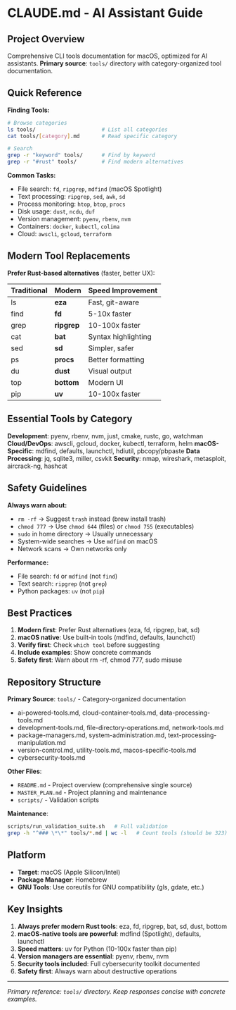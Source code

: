# CLAUDE.md - AI Assistant Guide

## Project Overview

Comprehensive CLI tools documentation for macOS, optimized for AI assistants. **Primary source**: `tools/` directory with category-organized tool documentation.

## Quick Reference

**Finding Tools:**
```bash
# Browse categories
ls tools/                     # List all categories
cat tools/[category].md       # Read specific category

# Search
grep -r "keyword" tools/      # Find by keyword
grep -r "#rust" tools/        # Find modern alternatives
```

**Common Tasks:**
- File search: `fd`, `ripgrep`, `mdfind` (macOS Spotlight)
- Text processing: `ripgrep`, `sed`, `awk`, `sd`
- Process monitoring: `htop`, `btop`, `procs`
- Disk usage: `dust`, `ncdu`, `duf`
- Version management: `pyenv`, `rbenv`, `nvm`
- Containers: `docker`, `kubectl`, `colima`
- Cloud: `awscli`, `gcloud`, `terraform`

## Modern Tool Replacements

**Prefer Rust-based alternatives** (faster, better UX):

| Traditional | Modern | Speed Improvement |
|------------|--------|-------------------|
| ls | **eza** | Fast, git-aware |
| find | **fd** | 5-10x faster |
| grep | **ripgrep** | 10-100x faster |
| cat | **bat** | Syntax highlighting |
| sed | **sd** | Simpler, safer |
| ps | **procs** | Better formatting |
| du | **dust** | Visual output |
| top | **bottom** | Modern UI |
| pip | **uv** | 10-100x faster |

## Essential Tools by Category

**Development**: pyenv, rbenv, nvm, just, cmake, rustc, go, watchman
**Cloud/DevOps**: awscli, gcloud, docker, kubectl, terraform, helm
**macOS-Specific**: mdfind, defaults, launchctl, hdiutil, pbcopy/pbpaste
**Data Processing**: jq, sqlite3, miller, csvkit
**Security**: nmap, wireshark, metasploit, aircrack-ng, hashcat

## Safety Guidelines

**Always warn about:**
- `rm -rf` → Suggest `trash` instead (brew install trash)
- `chmod 777` → Use `chmod 644` (files) or `chmod 755` (executables)
- `sudo` in home directory → Usually unnecessary
- System-wide searches → Use `mdfind` on macOS
- Network scans → Own networks only

**Performance:**
- File search: `fd` or `mdfind` (not `find`)
- Text search: `ripgrep` (not `grep`)
- Python packages: `uv` (not `pip`)

## Best Practices

1. **Modern first**: Prefer Rust alternatives (eza, fd, ripgrep, bat, sd)
2. **macOS native**: Use built-in tools (mdfind, defaults, launchctl)
3. **Verify first**: Check `which tool` before suggesting
4. **Include examples**: Show concrete commands
5. **Safety first**: Warn about rm -rf, chmod 777, sudo misuse

## Repository Structure

**Primary Source**: `tools/` - Category-organized documentation
- ai-powered-tools.md, cloud-container-tools.md, data-processing-tools.md
- development-tools.md, file-directory-operations.md, network-tools.md
- package-managers.md, system-administration.md, text-processing-manipulation.md
- version-control.md, utility-tools.md, macos-specific-tools.md
- cybersecurity-tools.md

**Other Files**:
- `README.md` - Project overview (comprehensive single source)
- `MASTER_PLAN.md` - Project planning and maintenance
- `scripts/` - Validation scripts

**Maintenance**:
```bash
scripts/run_validation_suite.sh   # Full validation
grep -h "^### \*\*" tools/*.md | wc -l   # Count tools (should be 323)
```

## Platform

- **Target**: macOS (Apple Silicon/Intel)
- **Package Manager**: Homebrew
- **GNU Tools**: Use coreutils for GNU compatibility (gls, gdate, etc.)

## Key Insights

1. **Always prefer modern Rust tools**: eza, fd, ripgrep, bat, sd, dust, bottom
2. **macOS-native tools are powerful**: mdfind (Spotlight), defaults, launchctl
3. **Speed matters**: uv for Python (10-100x faster than pip)
4. **Version managers are essential**: pyenv, rbenv, nvm
5. **Security tools included**: Full cybersecurity toolkit documented
6. **Safety first**: Always warn about destructive operations

---

*Primary reference: `tools/` directory. Keep responses concise with concrete examples.*
